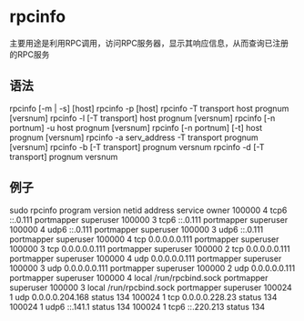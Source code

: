 # rpcinfo

主要用途是利用RPC调用，访问RPC服务器，显示其响应信息，从而查询已注册的RPC服务

## 语法
rpcinfo [-m | -s] [host]
rpcinfo -p [host]
rpcinfo -T transport host prognum [versnum]
rpcinfo -l [-T transport] host prognum [versnum]
rpcinfo [-n portnum] -u host prognum [versnum]
rpcinfo [-n portnum] [-t] host prognum [versnum]
rpcinfo -a serv_address -T transport prognum [versnum]
rpcinfo -b [-T transport] prognum versnum
rpcinfo -d [-T transport] prognum versnum

## 例子
sudo rpcinfo
   program version netid     address                service    owner
    100000    4    tcp6      ::.0.111               portmapper superuser
    100000    3    tcp6      ::.0.111               portmapper superuser
    100000    4    udp6      ::.0.111               portmapper superuser
    100000    3    udp6      ::.0.111               portmapper superuser
    100000    4    tcp       0.0.0.0.0.111          portmapper superuser
    100000    3    tcp       0.0.0.0.0.111          portmapper superuser
    100000    2    tcp       0.0.0.0.0.111          portmapper superuser
    100000    4    udp       0.0.0.0.0.111          portmapper superuser
    100000    3    udp       0.0.0.0.0.111          portmapper superuser
    100000    2    udp       0.0.0.0.0.111          portmapper superuser
    100000    4    local     /run/rpcbind.sock      portmapper superuser
    100000    3    local     /run/rpcbind.sock      portmapper superuser
    100024    1    udp       0.0.0.0.204.168        status     134
    100024    1    tcp       0.0.0.0.228.23         status     134
    100024    1    udp6      ::.141.1               status     134
    100024    1    tcp6      ::.220.213             status     134
```shell
```
